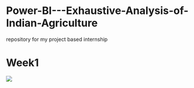 # Power-BI---Exhaustive-Analysis-of-Indian-Agriculture
repository for my project based internship 
<h1>Week1</h1>
<img src="week1.png">
